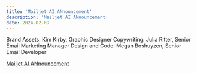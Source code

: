 ```yaml
---
title: 'Mailjet AI ANnouncement'
description: 'Mailjet AI ANnouncement'
date: 2024-02-09
---
```


Brand Assets: Kim Kirby, Graphic Designer
Copywriting: Julia Ritter, Senior Email Marketing Manager
Design and Code: Megan Boshuyzen, Senior Email Developer

[Mailjet AI ANnouncement](https://parcel.io/e/dbe2bf68-d193-49aa-b4a2-cc8411c297a2?parts=html&default-part=html&preview-size=500&theme=parcel-dark&layout=preview)